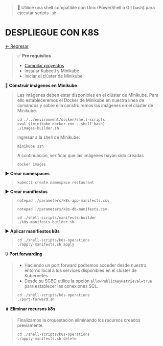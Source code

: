 > 📌 Utilice una shell compatible con Unix (PowerShell o Git bash) para ejecutar scripts `.sh`

# DESPLIEGUE CON K8S

[← Regresar](./../../README.md)

> ✅ **Pre requisitos**
> - [Compilar proyectos](./../local/README.md)
> - Instalar Kubectl y Minikube
> - Iniciar el clúster de Minikube

🔨 **Construir imágenes en Minikube**
> Las imágenes deben estar disponibles en el clúster de Minikube. Para ello estableceremos el Docker de Minikube en
> nuestra línea de comandos y sobre ella construiremos las imágenes en el clúster de Minikube.
>
> ```shell script 
> cd ./../environment/docker/shell-scripts
> eval $(minikube docker-env --shell bash)
> ./images-builder.sh
> ```
> 
> Ingresar a la shell de Minikube:
> ```shell script
> minikube ssh
> ```
>
> A continuación, verificar que las imágenes hayan sido creadas
> ```shell script
> docker images
> ```

▶️ **Crear namespaces**
> ```shell script 
> kubectl create namespace restaurant
> ```

▶️ **Crear manifiestos**
> ```shell script 
> notepad ./parameters/k8s-app-manifests.csv
> ```
> ```shell script 
> notepad ./parameters/k8s-db-manifests.csv
> ```
> 
> ```shell script
> cd ./shell-scripts/manifests-builder
> ./k8s-manifests-builder.sh
> ```

▶️ **Aplicar manifiestos k8s**
> ```shell script 
> cd ./shell-scripts/k8s-operations
> ./apply-manifests.sh apply
> ```

🔃 **Port forwarding**
> - Haciendo un port forward podremos acceder desde nuestro entorno local a los services disponibles en el clúster de Kubernetes.
> - Desde su SGBD utilice la opción `allowPublicKeyRetrieval=true` para establecer las conexiones SQL.
> 
> ```shell script 
> cd ./shell-scripts/k8s-operations
> ./port-forward.sh
> ```

⏸️ **Eliminar recursos k8s**
> Finalizamos la orquestación eliminando los recursos creados previamente.
> ```shell script 
> cd ./shell-scripts/k8s-operations
> ./apply-manifests.sh delete
> ```